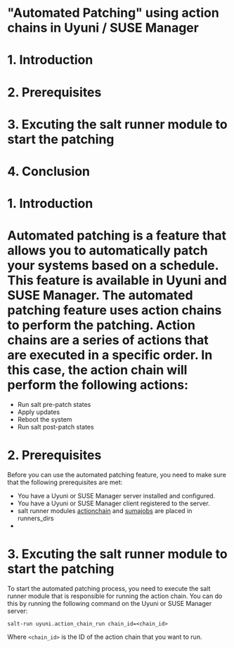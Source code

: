 # "Automated Patching" using action chains in Uyuni / SUSE Manager
# 1. Introduction
# 2. Prerequisites
# 3. Excuting the salt runner module to start the patching
# 4. Conclusion

# 1. Introduction
# Automated patching is a feature that allows you to automatically patch your systems based on a schedule. This feature is available in Uyuni and SUSE Manager. The automated patching feature uses action chains to perform the patching. Action chains are a series of actions that are executed in a specific order. In this case, the action chain will perform the following actions:
* Run salt pre-patch states
* Apply updates 
* Reboot the system
* Run salt post-patch states

# 2. Prerequisites
Before you can use the automated patching feature, you need to make sure that the following prerequisites are met:
* You have a Uyuni or SUSE Manager server installed and configured.
* You have a Uyuni or SUSE Manager client registered to the server.
* salt runner modules [actionchain](../_runners/actionchain.py) and [sumajobs](../_runners/sumajobs.py) are placed in runners_dirs
* 

# 3. Excuting the salt runner module to start the patching
To start the automated patching process, you need to execute the salt runner module that is responsible for running the action chain. You can do this by running the following command on the Uyuni or SUSE Manager server:
```
salt-run uyuni.action_chain_run chain_id=<chain_id>
```
Where `<chain_id>` is the ID of the action chain that you want to run.
